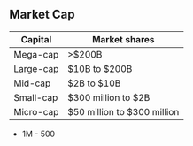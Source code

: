 
## Market Cap
|Capital|Market shares|
|--|--|
| Mega-cap | >$200B|
| Large-cap | $10B to $200B|
| Mid-cap | $2B to $10B|
| Small-cap | $300 million to $2B|
| Micro-cap | $50 million to $300 million|

* 1M - 500
<!--stackedit_data:
eyJoaXN0b3J5IjpbLTE3MDQ3NDY4MzQsLTIwODg3NDY2MTJdfQ
==
-->